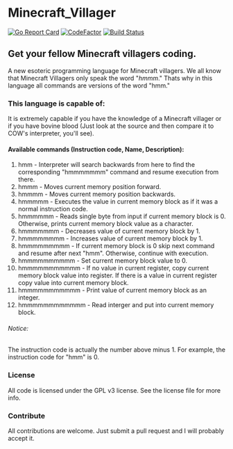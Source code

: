 # Minecraft_Villager
[![Go Report Card](https://goreportcard.com/badge/github.com/wasd424/Minecraft_Villager)](https://goreportcard.com/report/github.com/wasd424/Minecraft_Villager) [![CodeFactor](https://www.codefactor.io/repository/github/wasd424/minecraft_villager/badge)](https://www.codefactor.io/repository/github/wasd424/minecraft_villager) [![Build Status](https://travis-ci.org/wasd424/Minecraft_Villager.svg?branch=master)](https://travis-ci.org/wasd424/Minecraft_Villager)
## Get your fellow Minecraft villagers coding.
A new esoteric programming language for Minecraft villagers. We all know that Minecraft Villagers only speak the word "_hmmm_." Thats why in this language all commands are versions of the word "hmm."

### This language is capable of:
It is extremely capable if you have the knowledge of a Minecraft villager or if you have bovine blood (Just look at the source and then compare it to COW's interpreter, you'll see).

#### Available commands (Instruction code, Name, Description):
1. hmm		  - Interpreter will search backwards from here to find the corresponding "hmmmmmmm" command and resume execution from there.
2. hmmm		  - Moves current memory position forward.
3. hmmmm	  - Moves current memory position backwards.
4. hmmmmm	  - Executes the value in current memory block as if it was a normal instruction code.
5. hmmmmmm	  - Reads single byte from input if current memory block is 0. Otherwise, prints current memory block value as a character.
6. hmmmmmmm	  - Decreases value of current memory block by 1.
7. hmmmmmmmm	  - Increases value of current memory block by 1.
8. hmmmmmmmmm	  - If current memory block is 0 skip next command and resume after next "hmm". Otherwise, continue with execution.
9. hmmmmmmmmmm	  - Set current memory block value to 0.
10. hmmmmmmmmmmm   - If no value in current register, copy current memory block value into register. If there is a value in current register copy value into current memory block.
11. hmmmmmmmmmmm  - Print value of current memory block as an integer.
12. hmmmmmmmmmmmm - Read interger and put into current memory block.

###### Notice:
The instruction code is actually the number above minus 1. For example, the instruction code for "hmm" is 0.

### License
All code is licensed under the GPL v3 license. See the license file for more info.

### Contribute
All contributions are welcome. Just submit a pull request and I will probably accept it.
